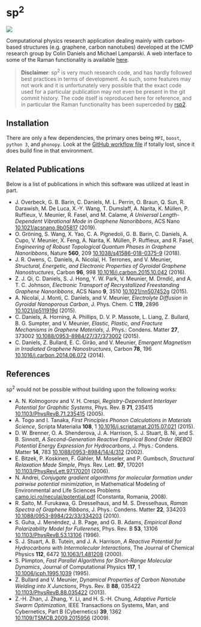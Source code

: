 # sp<sup>2</sup>
![](https://github.com/colin-daniels/sp2/workflows/C%2FC%2B%2B%20CI/badge.svg)

Computational physics research application dealing mainly with carbon-based structures 
(e.g. graphene, carbon nanotubes) developed at the ICMP research group by Colin Daniels and Michael Lamparski. A web interface to some of the Raman functionality is available [here](https://icmp.phys.rpi.edu/sp2).

> **Disclaimer**: sp<sup>2</sup> is very much research code, and has hardly followed best practices in terms of development. As such, some features may not work and it is unfortunately very possible that the exact code used for a particular publication may not even be present in the git commit history. The code itself is reproduced here for reference, and in particular the Raman functionality has been superceded by [rsp2](https://github.com/ExpHP/rsp2). 

## Installation
There are only a few dependencies, the primary ones being `MPI`, `boost`, `python 3`, and `phonopy`.
Look at the [GitHub workflow file](.github/workflows/ccpp.yml) if totally lost, since it does build fine in that environment.

## Related Publications
Below is a list of publications in which this software was utilized at least in part.

- J. Overbeck, G. B. Barin, C. Daniels, M. L. Perrin, O. Braun, Q. Sun, R. Darawish, M. De Luca, X.-Y. Wang, T. Dumslaff, A. Narita, K. Müllen, P. Ruffieux, V. Meunier, R. Fasel, and M. Calame, _A Universal Length-Dependent Vibrational Mode in Graphene Nanoribbons_, ACS Nano [10.1021/acsnano.9b05817](https://doi.org/10.1021/acsnano.9b05817) (2019).
- O. Gröning, S. Wang, X. Yao, C. A. Pignedoli, G. B. Barin, C. Daniels, A. Cupo, V. Meunier, X. Feng, A. Narita, K. Müllen, P. Ruffieux, and R. Fasel, _Engineering of Robust Topological Quantum Phases in Graphene Nanoribbons_, Nature **560**, 209 [10.1038/s41586-018-0375-9](https://doi.org/10.1038/s41586-018-0375-9) (2018).
- J. R. Owens, C. Daniels, A. Nicolaï, H. Terrones, and V. Meunier, _Structural, Energetic, and Electronic Properties of Gyroidal Graphene Nanostructures_, Carbon **96**, 998 [10.1016/j.carbon.2015.10.042](https://doi.org/10.1016/j.carbon.2015.10.042) (2016).
- Z. J. Qi, C. Daniels, S. J. Hong, Y. W. Park, V. Meunier, M. Drndić, and A. T. C. Johnson, _Electronic Transport of Recrystallized Freestanding Graphene Nanoribbons_, ACS Nano **9**, 3510 [10.1021/nn507452g](https://doi.org/10.1021/nn507452g) (2015).
- A. Nicolaï, J. Monti, C. Daniels, and V. Meunier, _Electrolyte Diffusion in Gyroidal Nanoporous Carbon_, J. Phys. Chem. C **119**, 2896 [10.1021/jp511919d](https://doi.org/10.1021/jp511919d) (2015).
- C. Daniels, A. Horning, A. Phillips, D. V. P. Massote, L. Liang, Z. Bullard, B. G. Sumpter, and V. Meunier, _Elastic, Plastic, and Fracture Mechanisms in Graphene Materials_, J. Phys.: Condens. Matter **27**, 373002 [10.1088/0953-8984/27/37/373002](https://doi.org/10.1088/0953-8984/27/37/373002) (2015).
- C. Daniels, Z. Bullard, E. C. Girão, and V. Meunier, _Emergent Magnetism in Irradiated Graphene Nanostructures_, Carbon **78**, 196 [10.1016/j.carbon.2014.06.072](https://doi.org/10.1016/j.carbon.2014.06.072) (2014).

## References
sp<sup>2</sup> would not be possible without building upon the following works:

- A. N. Kolmogorov and V. H. Crespi, _Registry-Dependent Interlayer Potential for Graphitic Systems_, Phys. Rev. B **71**, 235415 [10.1103/PhysRevB.71.235415](https://doi.org/10.1103/PhysRevB.71.235415) (2005).
- A. Togo and I. Tanaka, _First Principles Phonon Calculations in Materials Science_, Scripta Materialia **108**, 1 [10.1016/j.scriptamat.2015.07.021](https://doi.org/10.1016/j.scriptamat.2015.07.021) (2015).
- D. W. Brenner, O. A. Shenderova, J. A. Harrison, S. J. Stuart, B. Ni, and S. B. Sinnott, _A Second-Generation Reactive Empirical Bond Order (REBO) Potential Energy Expression for Hydrocarbons_, J. Phys.: Condens. Matter **14**, 783 [10.1088/0953-8984/14/4/312](https://doi.org/10.1088/0953-8984/14/4/312) (2002).
- E. Bitzek, P. Koskinen, F. Gähler, M. Moseler, and P. Gumbsch, _Structural Relaxation Made Simple_, Phys. Rev. Lett. **97**, 170201 [10.1103/PhysRevLett.97.170201](https://doi.org/10.1103/PhysRevLett.97.170201) (2006).
- N. Andrei, _Conjugate gradient algorithms for molecular formation under pairwise potential minimization_, in Mathematical Modeling of Environmental and Life Sciences Problems [camo.ici.ro/neculai/potential.pdf](https://camo.ici.ro/neculai/potential.pdf) (Constanta, Romania, 2008).
- R. Saito, M. Furukawa, G. Dresselhaus, and M. S. Dresselhaus, _Raman Spectra of Graphene Ribbons_, J. Phys.: Condens. Matter **22**, 334203 [10.1088/0953-8984/22/33/334203](https://doi.org/10.1088/0953-8984/22/33/334203) (2010).
- S. Guha, J. Menéndez, J. B. Page, and G. B. Adams, _Empirical Bond Polarizability Model for Fullerenes_, Phys. Rev. B **53**, 13106 [10.1103/PhysRevB.53.13106](https://doi.org/10.1103/PhysRevB.53.13106) (1996).
- S. J. Stuart, A. B. Tutein, and J. A. Harrison, _A Reactive Potential for Hydrocarbons with Intermolecular Interactions_, The Journal of Chemical Physics **112**, 6472 [10.1063/1.481208](https://doi.org/10.1063/1.481208) (2000).
- S. Plimpton, _Fast Parallel Algorithms for Short-Range Molecular Dynamics_, Journal of Computational Physics **117**, 1 [10.1006/jcph.1995.1039](https://doi.org/10.1006/jcph.1995.1039) (1995).
- Z. Bullard and V. Meunier, _Dynamical Properties of Carbon Nanotube Welding into X Junctions_, Phys. Rev. B **88**, 035422 [10.1103/PhysRevB.88.035422](https://doi.org/10.1103/PhysRevB.88.035422) (2013).
- Z.-H. Zhan, J. Zhang, Y. Li, and H. S.-H. Chung, _Adaptive Particle Swarm Optimization_, IEEE Transactions on Systems, Man, and Cybernetics, Part B (Cybernetics) **39**, 1362 [10.1109/TSMCB.2009.2015956](https://doi.org/10.1109/TSMCB.2009.2015956) (2009).




